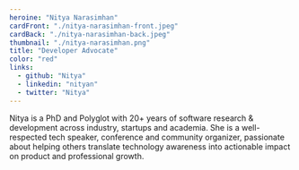 ```yaml
---
heroine: "Nitya Narasimhan"
cardFront: "./nitya-narasimhan-front.jpeg"
cardBack: "./nitya-narasimhan-back.jpeg"
thumbnail: "./nitya-narasimhan.png"
title: "Developer Advocate"
color: "red"
links:
  - github: "Nitya"
  - linkedin: "nityan"
  - twitter: "Nitya"
---
```


Nitya is a PhD and Polyglot with 20+ years of software research & development across industry, startups and academia. She is a well-respected tech speaker, conference and community organizer, passionate about helping others translate technology awareness into actionable impact on product and professional growth.
